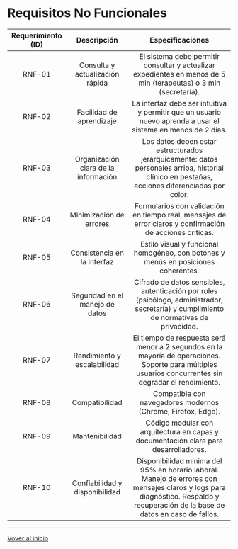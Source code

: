 # Requisitos No Funcionales

| Requerimiento (ID) | Descripción | Especificaciones |
|:---------------------:|:-------------:|:------------------:| 
| RNF-01 | Consulta y actualización rápida | El sistema debe permitir consultar y actualizar expedientes en menos de 5 min (terapeutas) o 3 min (secretaría). |
| RNF-02 | Facilidad de aprendizaje | La interfaz debe ser intuitiva y permitir que un usuario nuevo aprenda a usar el sistema en menos de 2 días. |
| RNF-03 | Organización clara de la información | Los datos deben estar estructurados jerárquicamente: datos personales arriba, historial clínico en pestañas, acciones diferenciadas por color. |
| RNF-04 | Minimización de errores | Formularios con validación en tiempo real, mensajes de error claros y confirmación de acciones críticas. |
| RNF-05 | Consistencia en la interfaz | Estilo visual y funcional homogéneo, con botones y menús en posiciones coherentes. |
| RNF-06 | Seguridad en el manejo de datos | Cifrado de datos sensibles, autenticación por roles (psicólogo, administrador, secretaría) y cumplimiento de normativas de privacidad. |
| RNF-07 | Rendimiento y escalabilidad | El tiempo de respuesta será menor a 2 segundos en la mayoría de operaciones. Soporte para múltiples usuarios concurrentes sin degradar el rendimiento. |
| RNF-08 | Compatibilidad | Compatible con navegadores modernos (Chrome, Firefox, Edge). |
| RNF-09 | Mantenibilidad | Código modular con arquitectura en capas y documentación clara para desarrolladores. |
| RNF-10 | Confiabilidad y disponibilidad | Disponibilidad mínima del 95% en horario laboral. Manejo de errores con mensajes claros y logs para diagnóstico. Respaldo y recuperación de la base de datos en caso de fallos. |


---
[Vover al inicio](../README.md)